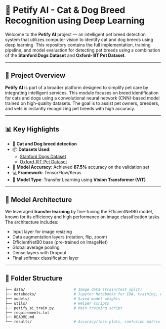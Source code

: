 # 🐾 Petify AI - Cat & Dog Breed Recognition using Deep Learning

Welcome to the **Petify AI** project — an intelligent pet breed detection system that utilizes computer vision to identify cat and dog breeds using deep learning. This repository contains the full implementation, training pipeline, and model evaluation for detecting pet breeds using a combination of the **Stanford Dogs Dataset** and **Oxford-IIIT Pet Dataset**.

---

## 📌 Project Overview

**Petify AI** is part of a broader platform designed to simplify pet care by integrating intelligent services. This module focuses on breed identification for cats and dogs using a convolutional neural network (CNN)-based model trained on high-quality datasets. The goal is to assist pet owners, breeders, and vets in instantly recognizing pet breeds with high accuracy.

---

## 📊 Key Highlights

- 🐶 **Cat and Dog breed detection**
- 📦 **Datasets Used**: 
  - [Stanford Dogs Dataset](http://vision.stanford.edu/aditya86/ImageNetDogs/)
  - [Oxford-IIIT Pet Dataset](https://www.robots.ox.ac.uk/~vgg/data/pets/)
- 🧠 **Model Accuracy**: Achieved **87.5%** accuracy on the validation set
- 💻 **Framework**: TensorFlow/Keras
- 🎯 **Model Type**: Transfer Learning using **Vision Transformer (ViT)**

---

## 🧠 Model Architecture

We leveraged **transfer learning** by fine-tuning the EfficientNetB0 model, known for its efficiency and high performance on image classification tasks. The architecture includes:

- Input layer for image resizing
- Data augmentation layers (rotation, flip, zoom)
- EfficientNetB0 base (pre-trained on ImageNet)
- Global average pooling
- Dense layers with Dropout
- Final softmax classification layer

---

## 📂 Folder Structure

```bash
├── data/                      # Image data (train/test split)
├── notebooks/                 # Jupyter Notebooks for EDA, training, evaluation
├── models/                    # Saved model weights
├── utils/                     # Helper scripts
├── petify_ai_train.py         # Main training script
├── requirements.txt
├── README.md
└── results/                   # Accuracy/loss plots, confusion matrix
